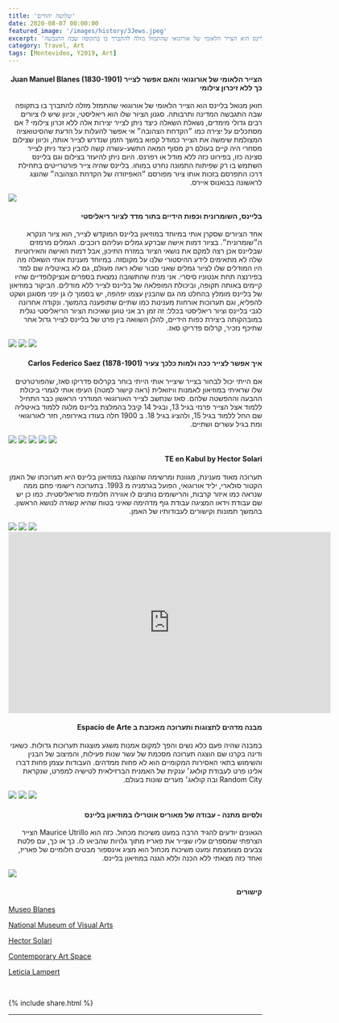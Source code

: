 ```yaml
---
title: 'שלושה יהודים'
date: 2020-08-07 00:00:00
featured_image: '/images/history/3Jews.jpeg'
excerpt: 'חואן מנואל בליינס הוא הצייר הלאומי של אורוגואי שהתמזל מזלה להתברך בו בתקופה שבה התגבשה' 
category: Travel, Art
tags: [Montevideo, Y2019, Art]
---
```


<h4 align="right"><strong>Juan Manuel Blanes (1830-1901) הצייר הלאומי של אורוגואי והאם אפשר לצייר כך ללא זיכרון צילומי</strong>
</h4>
<p dir="rtl"> 
חואן מנואל בליינס הוא הצייר הלאומי של אורוגואי שהתמזל מזלה להתברך בו בתקופה שבה התגבשה המדינה ותרבותה. סגנון הציור שלו הוא ריאליסטי, וכיוון שיש לו ציורים רבים גדולי מימדים, נשאלת השאלה כיצד ניתן לצייר יצירות אלה ללא זכרון צילומי ? אם מסתכלים על יצירה כמו ״הקדחת הצהובה״ אי אפשר להעלות על הדעת שהסיטואציה המצולמת שימשה את הצייר כמודל קפוא במשך הזמן   שנדרש לצייר אותה, וכיוון שצילום מסחרי היה קיים בעולם רק מסוף המאה התשע-עשרה קשה להבין כיצד ניתן לצייר סצינה כזו, בפירוט כזה ללא מודל או רפרנס. היום ניתן להיעזר בצילום וגם בליינס השתמש בו רק שפיתוח התמונה נחרט במוחו. בליינס שהיה צייר פורטרייטים בתחילת דרכו התפרסם בזכות אותו ציור מפורסם ״האפיזודה של הקדחת הצהובה״ שהוצג לראשונה בבואנוס איירס. 
</p>

<div class="gallery" data-columns="1">
	<img src="/images/MVD/art/800px-Juan_Manuel_Blanes_Episodio_de_la_Fiebre_Amarilla.jpeg">
	
</div>

<h4 align="right"><strong>  בליינס, השומרונית וכפות הידיים בתור מדד לציור ריאליסטי </strong></h4>
<p dir="rtl"> 
אחד הציורים שסקרן אותי במיוחד במוזיאון בליינס המוקדש לצייר, הוא ציור הנקרא ה״שומרונית״. בציור דמות אישה שברקע גמלים ועליהם רוכבים. הגמלים מרמזים שבליינס אכן רצה למקם את נושאי הציור במזרח התיכון, אבל דמות האישה והאירוטיות שלה לא מתאימים לידע ההיסטורי שלנו על מקוםזה. במיוחד מענינת אותי השאלה מה היו המודלים שלו לציור גמלים שאני סבור שלא ראה מעולם, גם לא באיטליה שם למד בפירנצה תחת אנטוניו סיסרי. אני מניח שהתשובה נמצאת בספרים אנציקלופדיים שהיו קיימים באותה תקופה, וביכולת המופלאה של בליינס לצייר ללא מודלים. 
הביקור במוזיאון של בליינס מומלץ בהחלט מה גם שהבנין עצמו יפהפה, יש בסמוך לו גן יפני מסוגנן ושקט להפליא, וגם תערוכות אורחות מענינות כמו שתיים שתופענה בהמשך. ונקודה אחרונה לגבי בליינס וציור ריאליסטי בכלל: זה זמן רב אני טוען שאיכות הציור הריאליסטי נגלית במובהקותה ביצירת כפות הידיים, להלן השוואה בין פרט של בליינס לצייר גדול אחר שתיכף נזכיר, קרלוס פדריקו סאז.
</p>

<div class="gallery" data-columns="2">
	<img src="/images/MVD/art/IMG_9343.jpeg">
	<img src="/images/MVD/art/IMG_9333.jpeg">
	<img src="/images/MVD/art/IMG_9032.jpeg">
</div>




<h4 align="right"><strong>  Carlos Federico Saez (1878-1901) איך אפשר לצייר ככה ולמות כלכך צעיר </strong></h4>
<p dir="rtl"> 
אם הייתי יכול לבחור בצייר שיצייר אותי הייתי בוחר בקרלוס פדריקו סאז, שהפורטרטים שלו שראיתי במוזיאון לאמנות וויזואלית (ראה קישור למטה) העיפו אותי לגמרי ביכולת ההבעה וההפשטה שלהם. סאז שנחשב לצייר האורוגואי המודרני הראשון כבר התחיל ללמוד אצל הצייר פרנזי בגיל 13, ובגיל 14 קיבל בהמלצת בליינס מלגה ללמוד באיטליה שם החל ללמוד בגיל 15, ולהציג בגיל 18. ב 1900 חלה בעודו באירופה, חזר לאורוגואי ומת בגיל עשרים ושתיים. 
</p>

<div class="gallery" data-columns="2">
	<img src="/images/MVD/art/Carlos_Federico_Sáez_-_Retrato_del_Sr._J._C._M..jpg">
	<img src="/images/MVD/art/CarlosFedericoSaez.jpg">
	<img src="/images/MVD/art/IMG_9036.jpeg">
	<img src="/images/MVD/art/IMG_9037.jpeg">
	<img src="/images/MVD/art/IMG_9038.jpeg">
</div>


<h4 align="right"><strong>  TE en Kabul by Hector Solari </strong></h4>
<p dir="rtl"> 
תערוכה מאוד מענינת, מגוונת ומרשימה שהוצגה במוזיאון בליינס היא תערוכתו של האמן הקטור סולארי, יליד אורוגואי, הפועל בגרמניה מ 1993. בתערוכה רישומי פחם ממה שנראה כמו איזור קרבות, והרישומים נותנים לו אווירה חלומית סוריאליסטית. כמו כן יש שם עבודת וידאו המציגה עבודת גוף מדהימה שאיני בטוח שהיא קשורה לנושא הראשון. בהמשך תמונות וקישורים לעבודותיו של האמן.
</p>

<div class="gallery" data-columns="2">
	<img src="/images/MVD/art/d_hs_93-94-2.jpg">
	<img src="/images/MVD/art/IMG_9318.jpeg">
	<img src="/images/MVD/art/IMG_9322.jpeg">
</div>


<iframe title="vimeo-player" src="https://player.vimeo.com/video/338004368" width="640" height="360" frameborder="0" allowfullscreen></iframe>

<h4 align="right"><strong> Espacio de Arte מבנה מדהים לתצוגות ותערוכה מאכזבת ב  </strong></h4>
<p dir="rtl"> 
במבנה שהיה פעם כלא נשים והפך למקום אמנות משגע מוצגות תערוכות גדולות. כשאני ודינה בקרנו שם הוצגה תערוכה מסכמת של עשר שנות פעילות, והמיצוב של הבנין והשימוש בתאי האסירות המקומיים הוא לא פחות ממדהים. העבודות עצמן פחות דברו אלינו פרט לעבודת קולאג׳ ענקית של האמנית הברזילאית לטישיה למפרט, שנקראת Random City ובה קולאג׳ מערים שונות בעולם.
</p>

<div class="gallery" data-columns="2">
	<img src="/images/MVD/art/IMG_9422.jpeg">
	<img src="/images/MVD/art/IMG_9441.jpeg">
	<img src="/images/MVD/art/IMG_9444.jpeg">
</div>

<h4 align="right"><strong> ולסיום מתנה - עבודה של מאוריס אוטרילו במוזיאון בליינס</strong></h4>
<p dir="rtl"> 
הגאונים יודעים להגיד הרבה במעט משיכות מכחול. כזה הוא Maurice Utrillo הצייר הצרפתי שמספרים עליו שצייר את פאריז מתוך גלויות שהביאו לו. כך או כך, עם פלטת צבעים מצומצמת ומעט משיכות מכחול הוא מציג אינספור מבטים חלומיים של פאריז, ואחד כזה מצאתי ללא הכנה וללא הגנה במוזיאון בליינס.
</p>
<div class="gallery" data-columns="1">
	<img src="/images/MVD/art/IMG_9314.jpeg">
</div>

<h4 align="right"><strong>קישורים</strong></h4>

[Museo Blanes](http://blanes.montevideo.gub.uy)

[National Museum of Visual Arts](http://mnav.gub.uy/cms.php)

[Hector Solari](https://hsolari.wordpress.com/sobre-mi-obra/sobre-el-video-te-en-kabul/)

[Contemporary Art Space](http://www.eac.gub.uy)

[Leticia Lampert](http://www.leticialampert.com.br/)

<br>

{% include share.html %} 

---